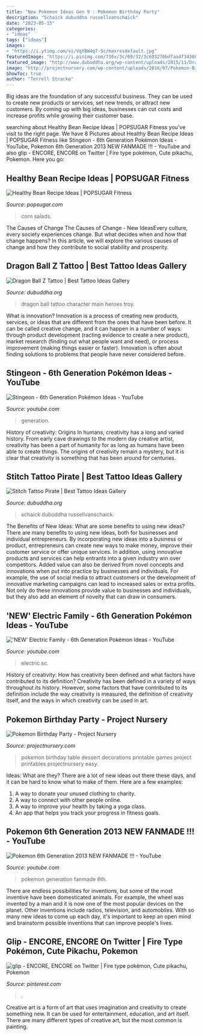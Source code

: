 ```yaml
---
title: "New Pokemon Ideas Gen 9 : Pokemon Birthday Party"
description: "Schaick dubuddha russellvanschaick"
date: "2023-05-15"
categories:
- "ideas"
tags: ["ideas"]
images:
- "https://i.ytimg.com/vi/VqYBW4qT-Sc/maxresdefault.jpg"
featuredImage: "https://i.pinimg.com/736x/3c/69/32/3c693276bdfaa4f3436822af6c7ba520.jpg"
featured_image: "http://www.dubuddha.org/wp-content/uploads/2015/11/Dragon-Ball-Z-Tattoo-by-Troy-Slack1.jpg"
image: "http://projectnursery.com/wp-content/uploads/2016/07/Pokemon-Birthday-Dessert-Table-1.jpg"
ShowToc: true
author: "Terrell Stracke"
---
```



Big ideas are the foundation of any successful business. They can be used to create new products or services, set new trends, or attract new customers. By coming up with big ideas, businesses can cut costs and increase profits while growing their customer base.

	

		
searching about Healthy Bean Recipe Ideas | POPSUGAR Fitness you've visit to the right page. We have 8 Pictures about Healthy Bean Recipe Ideas | POPSUGAR Fitness like Stingeon - 6th Generation Pokémon Ideas - YouTube, Pokemon 6th Generation 2013 NEW FANMADE !!! - YouTube and also glip - ENCORE, ENCORE on Twitter | Fire type pokémon, Cute pikachu, Pokemon. Here you go:
		
    
## Healthy Bean Recipe Ideas | POPSUGAR Fitness

<img loading=lazy src="http://media2.popsugar-assets.com/files/2015/08/21/870/n/1922398/3b0ecea561a4b45a_Grilled-Summer-Salad-with-Corn-and-Balck-BeansTA6jYC.xxxlarge.jpg" onerror="this.onerror=null;this.src='https://tse4.mm.bing.net/th?id=OIP.hO2MQ0rajD8HTt3VUU0QTgHaKL&amp;pid=15.1';" alt="Healthy Bean Recipe Ideas | POPSUGAR Fitness">

_Source: popsugar.com_

>corn salads. 

	

The Causes of Change
The Causes of Change - New IdeasEvery culture, every society experiences change. But what decides when and how that change happens? In this article, we will explore the various causes of change and how they contribute to social stability and prosperity.

    
## Dragon Ball Z Tattoo | Best Tattoo Ideas Gallery

<img loading=lazy src="http://www.dubuddha.org/wp-content/uploads/2015/11/Dragon-Ball-Z-Tattoo-by-Troy-Slack1.jpg" onerror="this.onerror=null;this.src='https://tse3.mm.bing.net/th?id=OIP.DI353hDOrX98rcT71PN3LwHaIm&amp;pid=15.1';" alt="Dragon Ball Z Tattoo | Best Tattoo Ideas Gallery">

_Source: dubuddha.org_

>dragon ball tattoo character main heroes troy. 

	

What is innovation?
Innovation is a process of creating new products, services, or ideas that are different from the ones that have been before. It can be called creative change, and it can happen in a number of ways: through product development (racting evidence to create a new product), market research (finding out what people want and need), or process improvement (making things easier or faster). Innovation is often about finding solutions to problems that people have never considered before.

    
## Stingeon - 6th Generation Pokémon Ideas - YouTube

<img loading=lazy src="https://i.ytimg.com/vi/ddajE99971k/maxresdefault.jpg" onerror="this.onerror=null;this.src='https://tse2.mm.bing.net/th?id=OIP.bMCtomhXkrG82m2p2VYXjAHaEK&amp;pid=15.1';" alt="Stingeon - 6th Generation Pokémon Ideas - YouTube">

_Source: youtube.com_

>generation. 

	

History of creativity: Origins
In humans, creativity has a long and varied history. From early cave drawings to the modern day creative artist, creativity has been a part of humanity for as long as humans have been able to create things. The origins of creativity remain a mystery, but it is clear that creativity is something that has been around for centuries.

    
## Stitch Tattoo Pirate | Best Tattoo Ideas Gallery

<img loading=lazy src="http://www.dubuddha.org/wp-content/uploads/2017/12/Stitch-Tattoo-Pirate-by-Russell-Van-Schaick.jpg" onerror="this.onerror=null;this.src='https://tse1.mm.bing.net/th?id=OIP.4R_5husEku5dovU6n83dNgHaHa&amp;pid=15.1';" alt="Stitch Tattoo Pirate | Best Tattoo Ideas Gallery">

_Source: dubuddha.org_

>schaick dubuddha russellvanschaick. 

	

The Benefits of New Ideas: What are some benefits to using new ideas?
There are many benefits to using new ideas, both for businesses and individual entrepreneurs. By incorporating new ideas into a business or product, entrepreneurs can create new ways to make money, improve their customer service or offer unique services. In addition, using innovative products and services can help entrants into a given industry win over competitors.
Added value can also be derived from novel concepts and innovations when put into practice by businesses and individuals. For example, the use of social media to attract customers or the development of innovative marketing campaigns can lead to increased sales or extra profits. Not only do these innovations provide value to businesses and individuals, but they also add an element of novelty that can draw in consumers.

    
## &#039;NEW&#039; Electric Family - 6th Generation Pokémon Ideas - YouTube

<img loading=lazy src="https://i.ytimg.com/vi/VqYBW4qT-Sc/maxresdefault.jpg" onerror="this.onerror=null;this.src='https://tse3.mm.bing.net/th?id=OIP.QSVYnUsehL7lxA2a3xIBOQHaEK&amp;pid=15.1';" alt="&#039;NEW&#039; Electric Family - 6th Generation Pokémon Ideas - YouTube">

_Source: youtube.com_

>electric sc. 

	

History of creativity: How has creativity been defined and what factors have contributed to its definition?
Creativity has been defined in a variety of ways throughout its history. However, some factors that have contributed to its definition include the way creativity is measured, the definition of creativity itself, and the ways in which creativity can be used in art.

    
## Pokemon Birthday Party - Project Nursery

<img loading=lazy src="http://projectnursery.com/wp-content/uploads/2016/07/Pokemon-Birthday-Dessert-Table-1.jpg" onerror="this.onerror=null;this.src='https://tse1.mm.bing.net/th?id=OIP.askyKA-aWSTGjq9CHKgr5wHaLF&amp;pid=15.1';" alt="Pokemon Birthday Party - Project Nursery">

_Source: projectnursery.com_

>pokemon birthday table dessert decorations printable games project printables projectnursery easy. 

	

Ideas: What are they?
There are a lot of new ideas out there these days, and it can be hard to know what to make of them. Here are a few examples:
1. A way to donate your unused clothing to charity.
2. A way to connect with other people online.
3. A way to improve your health by taking a yoga class.
4. An app that helps you track your progress in fitness goals.

    
## Pokemon 6th Generation 2013 NEW FANMADE !!! - YouTube

<img loading=lazy src="http://i.ytimg.com/vi/hJcOPUUDZA4/maxresdefault.jpg" onerror="this.onerror=null;this.src='https://tse2.mm.bing.net/th?id=OIP.pXvaUUl95kthfXSCCx2oMwHaEK&amp;pid=15.1';" alt="Pokemon 6th Generation 2013 NEW FANMADE !!! - YouTube">

_Source: youtube.com_

>pokemon generation fanmade 6th. 

	

There are endless possibilities for inventions, but some of the most inventive have been domesticated animals. For example, the wheel was invented by a man and it is now one of the most popular devices on the planet. Other inventions include radios, television, and automobiles. With so many new ideas to come up each day, it's important to keep an open mind and brainstorm possible inventions that can improve people's lives.

    
## Glip - ENCORE, ENCORE On Twitter | Fire Type Pokémon, Cute Pikachu, Pokemon

<img loading=lazy src="https://i.pinimg.com/736x/3c/69/32/3c693276bdfaa4f3436822af6c7ba520.jpg" onerror="this.onerror=null;this.src='https://tse1.mm.bing.net/th?id=OIP.IaCSCU6f97cPgI4O1sgFSAHaGT&amp;pid=15.1';" alt="glip - ENCORE, ENCORE on Twitter | Fire type pokémon, Cute pikachu, Pokemon">

_Source: pinterest.com_

>. 

	

Creative art is a form of art that uses imagination and creativity to create something new. It can be used for entertainment, education, and art itself. There are many different types of creative art, but the most common is painting.

